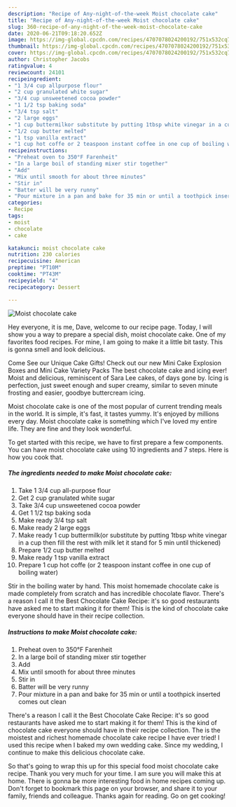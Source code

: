 ```yaml
---
description: "Recipe of Any-night-of-the-week Moist chocolate cake"
title: "Recipe of Any-night-of-the-week Moist chocolate cake"
slug: 360-recipe-of-any-night-of-the-week-moist-chocolate-cake
date: 2020-06-21T09:18:20.652Z
image: https://img-global.cpcdn.com/recipes/4707078024200192/751x532cq70/moist-chocolate-cake-recipe-main-photo.jpg
thumbnail: https://img-global.cpcdn.com/recipes/4707078024200192/751x532cq70/moist-chocolate-cake-recipe-main-photo.jpg
cover: https://img-global.cpcdn.com/recipes/4707078024200192/751x532cq70/moist-chocolate-cake-recipe-main-photo.jpg
author: Christopher Jacobs
ratingvalue: 4
reviewcount: 24101
recipeingredient:
- "1 3/4 cup allpurpose flour"
- "2 cup granulated white sugar"
- "3/4 cup unsweetened cocoa powder"
- "1 1/2 tsp baking soda"
- "3/4 tsp salt"
- "2 large eggs"
- "1 cup buttermilkor substitute by putting 1tbsp white vinegar in a cup then fill the rest with milk let it stand for 5 min until thickened"
- "1/2 cup butter melted"
- "1 tsp vanilla extract"
- "1 cup hot coffe or 2 teaspoon instant coffee in one cup of boiling water"
recipeinstructions:
- "Preheat oven to 350°F Farenheit"
- "In a large boil of standing mixer stir together"
- "Add"
- "Mix until smooth for about three minutes"
- "Stir in"
- "Batter will be very runny"
- "Pour mixture in a pan and bake for 35 min or until a toothpick inserted comes out clean"
categories:
- Recipe
tags:
- moist
- chocolate
- cake

katakunci: moist chocolate cake 
nutrition: 230 calories
recipecuisine: American
preptime: "PT10M"
cooktime: "PT43M"
recipeyield: "4"
recipecategory: Dessert

---
```



![Moist chocolate cake](https://img-global.cpcdn.com/recipes/4707078024200192/751x532cq70/moist-chocolate-cake-recipe-main-photo.jpg)

Hey everyone, it is me, Dave, welcome to our recipe page. Today, I will show you a way to prepare a special dish, moist chocolate cake. One of my favorites food recipes. For mine, I am going to make it a little bit tasty. This is gonna smell and look delicious.

Come See our Unique Cake Gifts! Check out our new Mini Cake Explosion Boxes and Mini Cake Variety Packs The best chocolate cake and icing ever! Moist and delicious, reminiscent of Sara Lee cakes, of days gone by. Icing is perfection, just sweet enough and super creamy, similar to seven minute frosting and easier, goodbye buttercream icing.

Moist chocolate cake is one of the most popular of current trending meals in the world. It is simple, it's fast, it tastes yummy. It's enjoyed by millions every day. Moist chocolate cake is something which I've loved my entire life. They are fine and they look wonderful.


To get started with this recipe, we have to first prepare a few components. You can have moist chocolate cake using 10 ingredients and 7 steps. Here is how you cook that.

<!--inarticleads1-->

##### The ingredients needed to make Moist chocolate cake:

1. Take 1 3/4 cup all-purpose flour
1. Get 2 cup granulated white sugar
1. Take 3/4 cup unsweetened cocoa powder
1. Get 1 1/2 tsp baking soda
1. Make ready 3/4 tsp salt
1. Make ready 2 large eggs
1. Make ready 1 cup buttermilk(or substitute by putting 1tbsp white vinegar in a cup then fill the rest with milk let it stand for 5 min until thickened)
1. Prepare 1/2 cup butter melted
1. Make ready 1 tsp vanilla extract
1. Prepare 1 cup hot coffe (or 2 teaspoon instant coffee in one cup of boiling water)


Stir in the boiling water by hand. This moist homemade chocolate cake is made completely from scratch and has incredible chocolate flavor. There&#39;s a reason I call it the Best Chocolate Cake Recipe: it&#39;s so good restaurants have asked me to start making it for them! This is the kind of chocolate cake everyone should have in their recipe collection. 

<!--inarticleads2-->

##### Instructions to make Moist chocolate cake:

1. Preheat oven to 350°F Farenheit
1. In a large boil of standing mixer stir together
1. Add
1. Mix until smooth for about three minutes
1. Stir in
1. Batter will be very runny
1. Pour mixture in a pan and bake for 35 min or until a toothpick inserted comes out clean


There&#39;s a reason I call it the Best Chocolate Cake Recipe: it&#39;s so good restaurants have asked me to start making it for them! This is the kind of chocolate cake everyone should have in their recipe collection. The is the moistest and richest homemade chocolate cake recipe I have ever tried! I used this recipe when I baked my own wedding cake. Since my wedding, I continue to make this delicious chocolate cake. 

So that's going to wrap this up for this special food moist chocolate cake recipe. Thank you very much for your time. I am sure you will make this at home. There is gonna be more interesting food in home recipes coming up. Don't forget to bookmark this page on your browser, and share it to your family, friends and colleague. Thanks again for reading. Go on get cooking!
